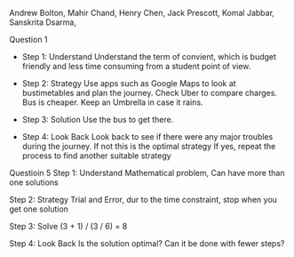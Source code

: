 Andrew Bolton,
Mahir Chand,
Henry Chen,
Jack Prescott,
Komal Jabbar,
Sanskrita Dsarma,

Question 1
- Step 1: Understand
Understand the term of convient, which is budget friendly and less time consuming from a student point of view.

- Step 2: Strategy
Use apps such as Google Maps to look at bustimetables and plan the journey.
Check Uber to compare charges. Bus is cheaper. Keep an Umbrella in case it rains.

- Step 3: Solution
Use the bus to get there.

- Step 4: Look Back
Look back to see if there were any major troubles during the journey. 
If not this is the optimal strategy
If yes, repeat the process to find another suitable strategy

Questioin 5
Step 1: Understand Mathematical problem, Can have more than one solutions

Step 2: Strategy Trial and Error, dur to the time constraint, stop when you get one solution

Step 3: Solve (3 + 1) / (3 / 6) = 8

Step 4: Look Back Is the solution optimal? Can it be done with fewer steps?
